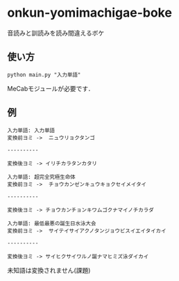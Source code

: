 # onkun-yomimachigae-boke

音読みと訓読みを読み間違えるボケ

## 使い方

`python main.py "入力単語"`

MeCabモジュールが必要です．

## 例

```
入力単語: 入力単語
変換前ヨミ ->  ニュウリョクタンゴ

----------

変換後ヨミ -> イリチカラタンカタリ
```

```
入力単語: 超完全究極生命体
変換前ヨミ ->  チョウカンゼンキュウキョクセイメイタイ

----------

変換後ヨミ -> チョウカンチョンキワムゴクナマイノチカラダ
```

```
入力単語: 最低最悪の誕生日水泳大会
変換前ヨミ ->  サイテイサイアクノタンジョウビスイエイタイカイ

----------

変換後ヨミ -> サイヒクサイワルノ誕ナマヒミズ泳ダイカイ
```

未知語は変換されません(課題)

<!-- ## 漢字辞典データセット -->
<!-- http://ja.linkdata.org/work/rdf1s3597i/Joyo_Kanji_api.html -->
